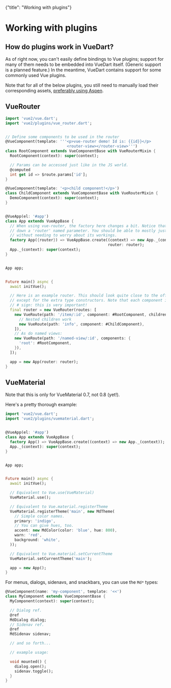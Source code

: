 {"title": "Working with plugins"}

# Working with plugins

<div id="work"></div>

## How do plugins work in VueDart?

As of right now, you can't easily define bindings to Vue plugins; support for many of
them needs to be embedded into VueDart itself. (Generic support is a planned feature.) In
the meantime, VueDart contains support for some commonly used Vue plugins.

Note that for all of the below plugins, you still need to manually load their
corresponding assets, [preferably using Aspen](advanced.html#assets).

<div id="vue-router"></div>

## VueRouter

```dart
import 'vue2/vue.dart';
import 'vue2/plugins/vue_router.dart';


// Define some components to be used in the router
@VueComponent(template: '''<p>vue-router demo! Id is: {{id}}</p>
                           <router-view></router-view>''')
class RootComponent extends VueComponentBase with VueRouterMixin {
  RootComponent(context): super(context);

  // Params can be accessed just like in the JS world.
  @computed
  int get id => $route.params['id'];
}

@VueComponent(template: '<p>child component!</p>')
class ChildComponent extends VueComponentBase with VueRouterMixin {
  DemoComponent(context): super(context);
}


@VueApp(el: '#app')
class App extends VueAppBase {
  // When using vue-router, the factory here changes a bit. Notice that now we're passing
  // down a 'router' named parameter. You should be able to mostly just copy-paste this
  // without needing to worry about its workings.
  factory App({router}) => VueAppBase.create((context) => new App._(context),
                                             router: router);
  App._(context): super(context);
}


App app;


Future main() async {
  await initVue();

  // Here is an example router. This should look quite close to the official VueRouter,
  // except for the extra type constructors. Note that each component is prefixed with a
  // # sign: this is very important!
  final router = new VueRouter(routes: [
    new VueRoute(path: '/item/:id', component: #RootComponent, children: [
      // Nested children work
      new VueRoute(path: 'info', component: #ChildComponent),
    ]),
    // As do named views:
    new VueRoute(path: '/named-view/:id', components: {
      'root': #RootComponent,
    }),
  ]);

  app = new App(router: router);
}
```

<div id="vuematerial"></div>

## VueMaterial

Note that this is only for VueMaterial 0.7, not 0.8 (yet!).

Here's a pretty thorough example:

```dart
import 'vue2/vue.dart';
import 'vue2/plugins/vuematerial.dart';


@VueApp(el: '#app')
class App extends VueAppBase {
  factory App() => VueAppBase.create((context) => new App._(context));
  App._(context): super(context);
}


App app;


Future main() async {
  await initVue();

  // Equivalent to Vue.use(VueMaterial)
  VueMaterial.use();

  // Equivalent to Vue.material.registerTheme
  VueMaterial.registerTheme('main', new MdTheme(
    // Simple color names.
    primary: 'indigo',
    // You can give hues, too.
    accent: new MdColor(color: 'blue', hue: 800),
    warn: 'red',
    background: 'white',
  ));

  // Equivalent to Vue.material.setCurrentTheme
  VueMaterial.setCurrentTheme('main');

  app = new App();
}
```

For menus, dialogs, sidenavs, and snackbars, you can use the `Md*` types:

```dart
@VueComponent(name: 'my-component', template: '<<')
class MyComponent extends VueComponentBase {
  MyComponent(context): super(context);

  // Dialog ref.
  @ref
  MdDialog dialog;
  // Sidenav ref.
  @ref
  MdSidenav sidenav;

  // and so forth...

  // example usage:

  void mounted() {
    dialog.open();
    sidenav.toggle();
  }
}
```
